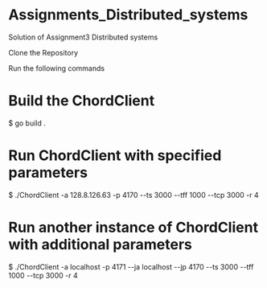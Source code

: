 # Assignments_Distributed_systems
Solution of Assignment3 Distributed systems


Clone the Repository

Run the following commands

# Build the ChordClient
$ go build .

# Run ChordClient with specified parameters
$ ./ChordClient -a 128.8.126.63 -p 4170 --ts 3000 --tff 1000 --tcp 3000 -r 4

# Run another instance of ChordClient with additional parameters
$ ./ChordClient -a localhost -p 4171 --ja localhost --jp 4170 --ts 3000 --tff 1000 --tcp 3000 -r 4

